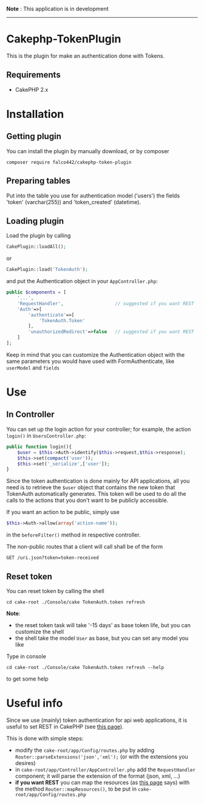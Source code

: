 **Note** : This application is in development

___


# Cakephp-TokenPlugin


This is the plugin for make an authentication done with Tokens.

## Requirements

* CakePHP 2.x

# Installation

## Getting plugin

You can install the plugin by manually download, or by composer

```
composer require falco442/cakephp-token-plugin
```

## Preparing  tables

Put into the table you use for authentication model ('users') the fields 'token' (varchar(255)) and 'token_created' (datetime).

## Loading plugin

Load the plugin by calling

```PHP
CakePlugin::loadAll();
```

or

```PHP
CakePlugin::load('TokenAuth');
```

and put the Authentication object in your `AppController.php`:

```PHP
public $components = [
	'...',
	'RequestHandler', 					// suggested if you want REST
	'Auth'=>[
		'authenticate'=>[
			'TokenAuth.Token'
		],
		'unauthorizedRedirect'=>false	// suggested if you want REST
	]
];
```

Keep in mind that you can customize the Authentication object with the same parameters you would have used with FormAuthenticate, like `userModel` and `fields`


# Use

## In Controller

You can set up the login action for your controller; for example, the action `login()` in `UsersController.php`:

```PHP
public function login(){
	$user = $this->Auth->identify($this->request,$this->response);
	$this->set(compact('user'));
	$this->set('_serialize',['user']);
}
```

Since the token authentication is done mainly for API applications, all you need is to retrieve the `$user` object that contains the new token that TokenAuth automatically generates. This token will be used to do all the calls to the actions that you don't want to be publicly accessible.

If you want an action to be public, simply use

```PHP
$this->Auth->allow(array('action-name'));
```

in the `beforeFilter()` method in respective controller.

The non-public routes that a client will call shall be of the form

```
GET /uri.json?token=token-received
```



## Reset token

You can reset token by calling the shell

```
cd cake-root ./Console/cake TokenAuth.token refresh
```

**Note**: 
* the reset token task will take '-15 days' as base token life, but you can customize the shell
* the shell take the model `User` as base, but you can set any model you like

Type in console

```
cd cake-root ./Console/cake TokenAuth.token refresh --help
```

to get some help

# Useful info

Since we use (mainly) token authentication for api web applications, it is useful to set REST in CakePHP (see [this page](http://book.cakephp.org/2.0/en/development/rest.html)).

This is done with simple steps:

* modify the `cake-root/app/Config/routes.php` by adding `Router::parseExtensions('json','xml');` (or with the extensions you desires)
* in `cake-root/app/Controller/AppController.php` add the `RequestHandler` component; it will parse the extension of the format (json, xml, ...)
* **if you want REST** you can map the resources (as [this page](http://book.cakephp.org/2.0/en/development/rest.html#the-simple-setup) says) with the method `Router::mapResources()`, to be put in `cake-root/app/Config/routes.php`